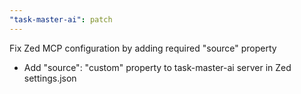 ```yaml
---
"task-master-ai": patch
---
```


Fix Zed MCP configuration by adding required "source" property

- Add "source": "custom" property to task-master-ai server in Zed settings.json

